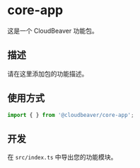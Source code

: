 # core-app

这是一个 CloudBeaver 功能包。

## 描述

请在这里添加包的功能描述。

## 使用方式

```typescript
import { } from '@cloudbeaver/core-app';
```

## 开发

在 `src/index.ts` 中导出您的功能模块。
